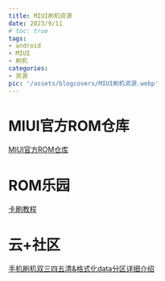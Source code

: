 ```yaml
---
title: MIUI刷机资源
date: 2023/9/11
# toc: true
tags:
- android
- MIUI
- 刷机
categories:
- 资源
pic: '/assets/blogcovers/MIUI刷机资源.webp'
---
```


# MIUI官方ROM仓库
[MIUI官方ROM仓库](https://roms.miuier.com/zh-cn/devices/)

# ROM乐园
[卡刷教程](http://www.romleyuan.com/lec/read?id=111)

# 云+社区
[手机刷机双三四五清&格式化data分区详细介绍](https://cloud.tencent.com/developer/news/473261)